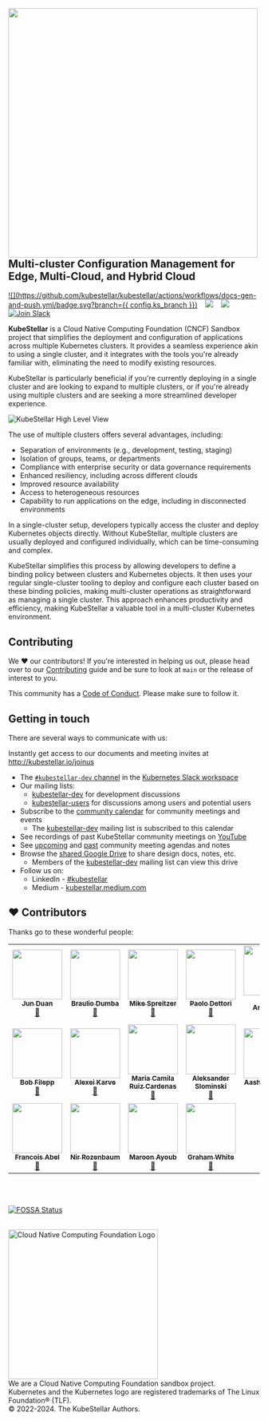 <!--readme-for-root-start-->

<img alt="" width="500px" align="left" src="KubeStellar-with-Logo.png" />

<br/>
<br/>
<br/>
<br/>

## Multi-cluster Configuration Management for Edge, Multi-Cloud, and Hybrid Cloud

[![](https://github.com/kubestellar/kubestellar/actions/workflows/docs-gen-and-push.yml/badge.svg?branch={{ config.ks_branch }})](https://github.com/kubestellar/kubestellar/actions/workflows/docs-gen-and-push.yml)&nbsp;&nbsp;&nbsp;
[![](https://img.shields.io/badge/first--timers--only-friendly-blue.svg?style=flat-square)](https://www.firsttimersonly.com/)&nbsp;&nbsp;&nbsp;
[![](https://github.com/kubestellar/kubestellar/actions/workflows/broken-links-crawler.yml/badge.svg)](https://github.com/kubestellar/kubestellar/actions/workflows/broken-links-crawler.yml)
<a href="https://kubernetes.slack.com/archives/C058SUSL5AA"> 
    <img alt="Join Slack" src="https://img.shields.io/badge/KubeStellar-Join%20Slack-blue?logo=slack">
  </a>

**KubeStellar** is a Cloud Native Computing Foundation (CNCF) Sandbox project that simplifies the deployment and configuration of applications across multiple Kubernetes clusters. It provides a seamless experience akin to using a single cluster, and it integrates with the tools you're already familiar with, eliminating the need to modify existing resources.

KubeStellar is particularly beneficial if you're currently deploying in a single cluster and are looking to expand to multiple clusters, or if you're already using multiple clusters and are seeking a more streamlined developer experience.


![KubeStellar High Level View](./images/kubestellar-high-level.png)


The use of multiple clusters offers several advantages, including:

- Separation of environments (e.g., development, testing, staging)
- Isolation of groups, teams, or departments
- Compliance with enterprise security or data governance requirements
- Enhanced resiliency, including across different clouds
- Improved resource availability
- Access to heterogeneous resources
- Capability to run applications on the edge, including in disconnected environments

In a single-cluster setup, developers typically access the cluster and deploy Kubernetes objects directly. Without KubeStellar, multiple clusters are usually deployed and configured individually, which can be time-consuming and complex.

KubeStellar simplifies this process by allowing developers to define a binding policy between clusters and Kubernetes objects. It then uses your regular single-cluster tooling to deploy and configure each cluster based on these binding policies, making multi-cluster operations as straightforward as managing a single cluster. This approach enhances productivity and efficiency, making KubeStellar a valuable tool in a multi-cluster Kubernetes environment.

## Contributing

We ❤️ our contributors! If you're interested in helping us out, please head over to our [Contributing](https://docs.kubestellar.io/stable/Contribution%20guidelines/CONTRIBUTING/) guide and be sure to look at `main` or the release of interest to you.

This community has a [Code of Conduct](./CODE_OF_CONDUCT.md). Please make sure to follow it.

## Getting in touch

There are several ways to communicate with us:

Instantly get access to our documents and meeting invites at http://kubestellar.io/joinus

- The [`#kubestellar-dev` channel](https://kubernetes.slack.com/archives/C058SUSL5AA) in the [Kubernetes Slack workspace](https://slack.k8s.io)
- Our mailing lists:
    - [kubestellar-dev](https://groups.google.com/g/kubestellar-dev) for development discussions
    - [kubestellar-users](https://groups.google.com/g/kubestellar-users) for discussions among users and potential users
- Subscribe to the [community calendar](https://calendar.google.com/calendar/event?action=TEMPLATE&tmeid=MWM4a2loZDZrOWwzZWQzZ29xanZwa3NuMWdfMjAyMzA1MThUMTQwMDAwWiBiM2Q2NWM5MmJlZDdhOTg4NGVmN2ZlOWUzZjZjOGZlZDE2ZjZmYjJmODExZjU3NTBmNTQ3NTY3YTVkZDU4ZmVkQGc&tmsrc=b3d65c92bed7a9884ef7fe9e3f6c8fed16f6fb2f811f5750f547567a5dd58fed%40group.calendar.google.com&scp=ALL) for community meetings and events
    - The [kubestellar-dev](https://groups.google.com/g/kubestellar-dev) mailing list is subscribed to this calendar
- See recordings of past KubeStellar community meetings on [YouTube](https://www.youtube.com/@kubestellar)
- See [upcoming](https://github.com/kubestellar/kubestellar/issues?q=is%3Aissue+is%3Aopen+label%3Acommunity-meeting) and [past](https://github.com/kubestellar/kubestellar/issues?q=is%3Aissue+is%3Aclosed+label%3Acommunity-meeting) community meeting agendas and notes
- Browse the [shared Google Drive](https://drive.google.com/drive/folders/1p68MwkX0sYdTvtup0DcnAEsnXElobFLS?usp=sharing) to share design docs, notes, etc.
    - Members of the [kubestellar-dev](https://groups.google.com/g/kubestellar-dev) mailing list can view this drive
- Follow us on:
   - LinkedIn - [#kubestellar](https://www.linkedin.com/feed/hashtag/?keywords=kubestellar)
   - Medium - [kubestellar.medium.com](https://medium.com/@kubestellar/list/predefined:e785a0675051:READING_LIST)


## ❤️ Contributors

Thanks go to these wonderful people:

<!-- ALL-CONTRIBUTORS-LIST:START - Do not remove or modify this section -->
<!-- prettier-ignore-start -->
<!-- markdownlint-disable -->
<table>
  <tr>
    <td align="center"><a href="https://github.com/waltforme"><img src="https://avatars.githubusercontent.com/u/8633434?v=4" width="100px;" alt=""/><br /><sub><b>Jun Duan</b></sub></a><br /><a href="https://github.com/kubestellar/kubestellar/issues?q=assignee%3Awaltforme+" title="Contributed PRs">👀</a></td>
    <td align="center"><a href="https://github.com/dumb0002"><img src="https://avatars.githubusercontent.com/u/25727844?v=4" width="100px;" alt=""/><br /><sub><b>Braulio Dumba</b></sub></a><br /><a href="https://github.com/kubestellar/kubestellar/issues?q=assignee%3Adumb0002+" title="Contributed PRs">👀</a></td>
    <td align="center"><a href="https://github.com/MikeSpreitzer"><img src="https://avatars.githubusercontent.com/u/14296719?v=4" width="100px;" alt=""/><br /><sub><b>Mike Spreitzer</b></sub></a><br /><a href="https://github.com/kubestellar/kubestellar/pulls?q=is%3Apr+reviewed-by%3AMikeSpreitzer" title="Reviewed Pull Requests">👀</a></td>
    <td align="center"><a href="https://github.com/pdettori"><img src="https://avatars.githubusercontent.com/u/6678093?v=4" width="100px;" alt=""/><br /><sub><b>Paolo Dettori</b></sub></a><br /><a href=https://github.com/kubestellar/kubestellar/issues?q=assignee%3Apdettori+" title="Contributed PRs">👀</a></td>
    <td align="center"><a href="https://github.com/clubanderson"><img src="https://avatars.githubusercontent.com/u/407614?v=4" width="100px;" alt=""/><br /><sub><b>Andy Anderson</b></sub></a><br /><a href="https://github.com/kubestellar/kubestellar/pulls?q=is%3Apr+reviewed-by%3Aclubanderson" title="Reviewed Pull Requests">👀</a></td>
    <td align="center"><a href="https://github.com/francostellari"><img src="https://avatars.githubusercontent.com/u/50019234?v=4" width="100px;" alt=""/><br /><sub><b>Franco Stellari</b></sub></a><br /><a href="https://github.com/kubestellar/kubestellar/issues?q=assignee%3Afrancostellari+" title="Contributed PRs">👀</a></td>
    <td align="center"><a href="https://github.com/ezrasilvera"><img src="https://avatars.githubusercontent.com/u/13567561?v=4" width="100px;" alt=""/><br /><sub><b>Ezra Silvera</b></sub></a><br /><a href="https://github.com/kubestellar/kubestellar/pulls?q=is%3Apr+reviewed-by%3Aezrasilvera" title="Reviewed Pull Requests">👀</a></td>
  </tr>
  <tr>
    <td align="center"><a href="https://github.com/fileppb"><img src="https://avatars.githubusercontent.com/u/124100147?v=4" width="100px;" alt=""/><br /><sub><b>Bob Filepp</b></sub></a><br /><a href="https://github.com/kubestellar/kubestellar/issues?q=assignee%3Afileppb+" title="Contributed PRs">👀</a></td>
    <td align="center"><a href="https://github.com/thinkahead"><img src="https://avatars.githubusercontent.com/u/7507482?v=4" width="100px;" alt=""/><br /><sub><b>Alexei Karve</b></sub></a><br /><a href="https://github.com/kubestellar/kubestellar/issues?q=assignee%3Athinkahead+" title="Contributed PRs">👀</a></td>
    <td align="center"><a href="https://github.com/mra-ruiz"><img src="https://avatars.githubusercontent.com/u/16118462?v=4" width="100px;" alt=""/><br /><sub><b>Maria Camila Ruiz Cardenas</b></sub></a><br /><a href="https://github.com/kubestellar/kubestellar/issues?q=assignee%3Amra-ruiz+" title="Contributed PRs">👀</a></td>
    <td align="center"><a href="https://github.com/aslom"><img src="https://avatars.githubusercontent.com/u/1648338?v=4" width="100px;" alt=""/><br /><sub><b>Aleksander Slominski</b></sub></a><br /><a href="https://github.com/kubestellar/kubestellar/issues?q=assignee%3Aaslom+" title="Contributed PRs">👀</a></td>
    <td align="center"><a href="https://github.com/amanroa"><img src="https://avatars.githubusercontent.com/u/26678552?v=4" width="100px;" alt=""/><br /><sub><b>Aashni Manroa</b></sub></a><br /><a href="https://github.com/kubestellar/kubestellar/issues?q=assignee%3Aamanroa+" title="Contributed PRs">👀</a></td>
    <td align="center"><a href="https://github.com/KPRoche"><img src="https://avatars.githubusercontent.com/u/25445603?v=4" width="100px;" alt=""/><br /><sub><b>Kevin Roche</b></sub></a><br /><a href="https://github.com/kubestellar/kubestellar/issues?q=assignee%3AKPRoche+" title="Contributed PRs">👀</a></td>
    <td align="center"><a href="https://github.com/namasl"><img src="https://avatars.githubusercontent.com/u/144150872?v=4" width="100px;" alt=""/><br /><sub><b>Nick Masluk</b></sub></a><br /><a href="https://github.com/kubestellar/kubestellar/issues?q=assignee%3Anamasl+" title="Contributed PRs">👀</a></td>
  </tr>
  <tr>
    <td align="center"><a href="https://github.com/fab7"><img src="https://avatars.githubusercontent.com/u/15231306?v=4" width="100px;" alt=""/><br /><sub><b>Francois Abel</b></sub></a><br /><a href="https://github.com/kubestellar/kubestellar/issues?q=assignee%3Afab7+" title="Contributed PRs">👀</a></td>
    <td align="center"><a href="https://github.com/nirrozenbaum"><img src="https://avatars.githubusercontent.com/u/19717747?v=4" width="100px;" alt=""/><br /><sub><b>Nir Rozenbaum</b></sub></a><br /><a href="https://github.com/kubestellar/kubestellar/issues?q=assignee%3Anirrozenbaum+" title="Contributed PRs">👀</a></td>
    <td align="center"><a href="https://github.com/vMaroon"><img src="https://avatars.githubusercontent.com/u/73340153?v=4" width="100px;" alt=""/><br /><sub><b>Maroon Ayoub</b></sub></a><br /><a href="https://github.com/kubestellar/kubestellar/issues?q=assignee%3AvMaroon+" title="Contributed PRs">👀</a></td>
    <td align="center"><a href="https://github.com/grahamwhiteuk"><img src="https://avatars.githubusercontent.com/u/1632332?v=4" width="100px;" alt=""/><br /><sub><b>Graham White</b></sub></a><br /><a href="https://github.com/kubestellar/kubestellar/pulls?q=is%3Apr+author%3A%40me+" title="Contributed PRs">👀</a></td>
  </tr>
</table>

<!-- markdownlint-restore -->
<!-- prettier-ignore-end -->

<!-- ALL-CONTRIBUTORS-LIST:END -->
<br>
<br>

[![FOSSA Status](https://app.fossa.com/api/projects/git%2Bgithub.com%2Fkubestellar%2Fkubestellar.svg?type=large&issueType=license)](https://app.fossa.com/projects/git%2Bgithub.com%2Fkubestellar%2Fkubestellar?ref=badge_large&issueType=license)
<br>
<br>

<td>
    <a href="https://landscape.cncf.io">
        <img src="/docs/overrides/images/cncf-color.png" width="300px;" alt="Cloud Native Computing Foundation Logo"/>
    </a>
</td>
<br>We are a Cloud Native Computing Foundation sandbox project.
<br>Kubernetes and the Kubernetes logo are registered trademarks of The Linux Foundation® (TLF).
<br>© 2022-2024. The KubeStellar Authors.
<!--readme-for-root-end-->
